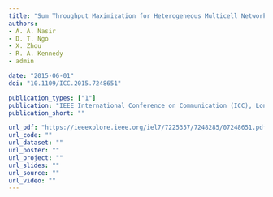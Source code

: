 ```yaml
---
title: "Sum Throughput Maximization for Heterogeneous Multicell Networks with RF‐Powered Relays"
authors:
- A. A. Nasir
- D. T. Ngo
- X. Zhou
- R. A. Kennedy
- admin

date: "2015-06-01"
doi: "10.1109/ICC.2015.7248651"

publication_types: ["1"]
publication: "IEEE International Conference on Communication (ICC), London, UK"
publication_short: ""

url_pdf: "https://ieeexplore.ieee.org/iel7/7225357/7248285/07248651.pdf"
url_code: ""
url_dataset: ""
url_poster: ""
url_project: ""
url_slides: ""
url_source: ""
url_video: ""
---
```

